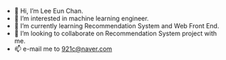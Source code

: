 - 👋 Hi, I’m Lee Eun Chan.
- 👀 I’m interested in machine learning engineer.
- 🌱 I’m currently learning Recommendation System and Web Front End.
- 💞️ I’m looking to collaborate on Recommendation System project with me.
- 📫 e-mail me to 921c@naver.com

<!---
leeeunch/leeeunch is a ✨ special ✨ repository because its `README.md` (this file) appears on your GitHub profile.
You can click the Preview link to take a look at your changes.
--->
